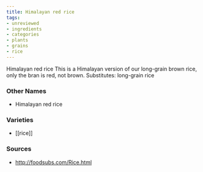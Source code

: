 ```yaml
---
title: Himalayan red rice
tags:
- unreviewed
- ingredients
- categories
- plants
- grains
- rice
---
```

Himalayan red rice This is a Himalayan version of our long-grain brown rice, only the bran is red, not brown. Substitutes: long-grain rice

### Other Names

* Himalayan red rice

### Varieties

* [[rice]]

### Sources
* http://foodsubs.com/Rice.html

